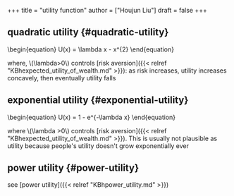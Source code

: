 +++
title = "utility function"
author = ["Houjun Liu"]
draft = false
+++

## quadratic utility {#quadratic-utility}

\begin{equation}
U(x) = \lambda x - x^{2}
\end{equation}

where, \\(\lambda>0\\) controls [risk aversion]({{< relref "KBhexpected_utility_of_wealth.md" >}}): as risk increases, utility increases concavely, then eventually utility falls


## exponential utility {#exponential-utility}

\begin{equation}
U(x) = 1 - e^{-\lambda x}
\end{equation}

where \\(\lambda >0\\) controls [risk aversion]({{< relref "KBhexpected_utility_of_wealth.md" >}}). This is usually not plausible as utility because people's utility doesn't grow exponentially ever


## power utility {#power-utility}

see [power utility]({{< relref "KBhpower_utility.md" >}})
